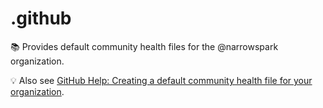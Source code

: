 # .github

:books: Provides default community health files for the @narrowspark organization.

:bulb: Also see [GitHub Help: Creating a default community health file for your organization](https://help.github.com/en/github/building-a-strong-community/creating-a-default-community-health-file-for-your-organization).
